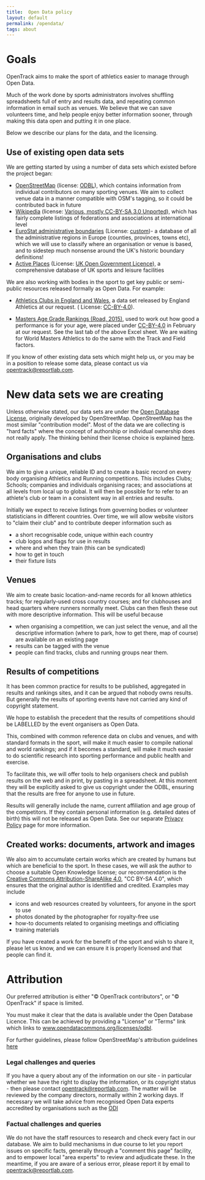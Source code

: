 ```yaml
---
title:  Open Data policy
layout: default
permalink: /opendata/
tags: about
---
```


# Goals
OpenTrack aims to make the sport of athletics easier to manage through Open Data.

Much of the work done by sports administrators involves shuffling spreadsheets full of entry and results data, and repeating common information in email such as venues.  We believe that we can save volunteers time, and help people enjoy better information sooner, through making this data open and putting it in one place.  

Below we describe our plans for the data, and the licensing.

## Use of existing open data sets
We are getting started by using a number of data sets which existed before the project began:

 - <a href="http://www.openstreetmap.org">OpenStreetMap</a> (license: <a href="http://opendatacommons.org/licenses/odbl/">ODBL</a>), which contains information from individual contributors on many sporting venues.  We aim to collect venue data in a manner compatible with OSM's tagging, so it could be contributed back in future
 - <a href="http://en.wikipedia.org">Wikipedia</a> (license: <a href="https://en.wikipedia.org/wiki/Wikipedia:Copyrights">Various, mostly CC-BY-SA 3.0 Unported</a>), which has fairly complete listings of federations and associations at international level
 - <a href="http://ec.europa.eu/eurostat/web/gisco/geodata/reference-data/administrative-units-statistical-units">EuroStat administrative boundaries</a> (License: <a href="http://ec.europa.eu/eurostat/about/our-partners/copyright">custom</a>)- a database of all the administrative regions in Europe (counties, provinces, towns etc), which we will use to classify where an organisation or venue is based, and to sidestep much nonsense around the UK's historic boundary definitions!
 - <a href="https://www.activeplacespower.com/opendata">Active Places</a> (License: 
 <a href="http://www.nationalarchives.gov.uk/doc/open-government-licence/version/3/">UK Open Government Licence</a>), a comprehensive database of UK sports and leisure facilities

We are also working with bodies in the sport to get key public or semi-public resources released formally as Open Data.  For example:

 - <a href="https://data.lab.fiware.org/dataset/athletics-clubs-in-england-and-wales">Athletics Clubs in England and Wales</a>, a data set released by England Athletics at our request. ( License: <a href="http://opendefinition.org/licenses/cc-by/">CC-BY-4.0</a>).  

 - <a href="http://www.howardgrubb.co.uk/athletics/data/wavacalc15.xls">Masters Age Grade Rankings (Road, 2015)</a>, used to work out how good a performance is for your age, were placed under <a href="http://opendefinition.org/licenses/cc-by/">CC-BY-4.0</a> in February at our request.  See the last tab of the above Excel sheet.   We are waiting for World Masters Athletics to do the same with the Track and Field factors.

If you know of other existing data sets which might help us, or you may be in a position to release some data, please contact us via opentrack@reportlab.com.


# New data sets we are creating

Unless otherwise stated, our data sets are under the <a href="http://opendatacommons.org/licenses/odbl/summary/">Open Database License</a>, originally developed by OpenStreetMap.   OpenStreetMap has the most similar "contribution model".  Most of the data we are collecting is "hard facts" where the concept of authorship or individual ownership does not really apply.  The thinking behind their license choice is explained <a href="https://wiki.osmfoundation.org/wiki/License">here</a>.


## Organisations and clubs ##

We aim to give a unique, reliable ID and to create a basic record on every body organising Athletics and Running competitions.  This includes Clubs; Schools; companies and individuals organising races; and associations at all levels from local up to global.  It will then be possible for to refer to an athlete's club or team in a consistent way in all entries and results.

Initially we expect to receive listings from governing bodies or volunteer statisticians in different countries.  Over time, we will allow website visitors to "claim their club" and to contribute deeper information such as

 - a short recognisable code, unique within each country
 - club logos and flags for use in results
 - where and when they train (this can be syndicated)
 - how to get in touch
 - their fixture lists

## Venues
We aim to create basic location-and-name records for all known athletics tracks; for regularly-used cross country courses; and for clubhouses and head quarters where runners normally meet.  Clubs can then flesh these out with more descriptive information. This will be useful because

 - when organising a competition, we can just select the venue, and all the descriptive information (where to park, how to get there, map of course) are available on an existing page
 - results can be tagged with the venue
 - people can find tracks, clubs and running groups near them.

## Results of competitions
It has been common practice for results to be published, aggregated in results and rankings sites, and it can be argued that nobody owns results.  But generally the results of sporting events have not carried any kind of copyright statement.

We hope to establish the precedent that the results of competitions should be LABELLED by the event organisers as Open Data.  

This, combined with common reference data on clubs and venues, and with standard formats in the sport, will make it much easier to compile national and world rankings; and if it becomes a standard, will make it much easier to do scientific research into sporting performance and public health and exercise.

To facilitate this, we will offer tools to help organisers check and publish results on the web and in print, by pasting in a spreadsheet.  At this moment they will be explicitly asked to give us copyright under the ODBL, ensuring that the results are free for anyone to use in future.

Results will generally include the name, current affiliation and age group of the competitors.  If they contain personal information (e.g. detailed dates of birth) this will not be released as Open Data.    See our separate <a href="/policies/">Privacy Policy</a> page for more information.


## Created works:  documents, artwork and images

We also aim to accumulate certain works which are created by humans but which are beneficial to the sport.   In these cases, we will ask the author to choose a suitable Open Knowledge license; our recommendation is the <a href="https://creativecommons.org/licenses/by-sa/4.0/">Creative Commons Attribution-ShareAlike 4.0</a>, "CC BY-SA 4.0", which ensures that the original author is identified and credited.    Examples may include

 - icons and web resources created by volunteers, for anyone in the sport to use
 - photos donated by the photographer for royalty-free use
 - how-to documents related to organising meetings and officiating
 - training materials

If you have created a work for the benefit of the sport and wish to share it, please let us know, and we can ensure it is properly licensed and that people can find it.



# Attribution 

Our preferred attribution is either "&copy; OpenTrack contributors", or "&copy; OpenTrack" if space is limited.  

You must make it clear that the data is available under the Open Database Licence. This can be achieved by providing a "License" or "Terms" link which links to www.opendatacommons.org/licenses/odbl.

For further guidelines, please follow OpenStreetMap's attribution guidelines <a href="https://wiki.osmfoundation.org/wiki/License#How_should_I_attribute_you.3F">here</a>

### Legal challenges and queries

If you have a query about any of the information on our site - in particular whether we have the right to display the information, or its copyright status - then please contact opentrack@reportlab.com.  The matter will be reviewed by the company directors, normally within 2 working days.  If necessary we will take advice from recognised Open Data experts accredited by organisations such as the <a href="http://www.theodi.org/">ODI</a>

### Factual challenges and queries

We do not have the staff resources to research and check every fact in our database.  We aim to build mechanisms in due course to let you report issues on specific facts, generally through a "comment this page" facility, and to empower local "area experts" to review and adjudicate these.  In the meantime, if you are aware of a serious error, please report it by email to opentrack@reportlab.com.
